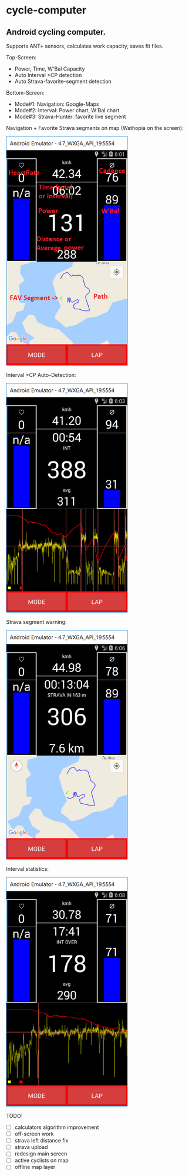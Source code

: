 # cycle-computer
## Android cycling computer.

Supports ANT+ sensors, calculates work capacity, saves fit files.

Top-Screen:
  - Power, Time, W'Bal Capacity
  - Auto Interval >CP detection
  - Auto Strava-favorite-segment detection

Bottom-Screen:
  - Mode#1: Navigation: Google-Maps
  - Mode#2: Interval: Power chart, W'Bal chart
  - Mode#3: Strava-Hunter: favorite live segment


Navigation + Favorite Strava segments on map (Wathopia on the screen):

![Screenshot taken 2017.08.31](https://raw.githubusercontent.com/inv2004/cycle-computer/master/img/screen1.png)

Interval >CP Auto-Detection:

![Screenshot taken 2017.08.31](https://raw.githubusercontent.com/inv2004/cycle-computer/master/img/screen2.png)

Strava segment warning:

![Screenshot taken 2017.08.31](https://raw.githubusercontent.com/inv2004/cycle-computer/master/img/screen3.png)

Interval statistics:

![Screenshot taken 2017.08.31](https://raw.githubusercontent.com/inv2004/cycle-computer/master/img/screen4.png)

TODO:
- [ ] calculators algorithm improvement
- [ ] off-screen work
- [ ] strava left distance fix
- [ ] strava upload
- [ ] redesign main screen
- [ ] active cyclists on map
- [ ] offline map layer
